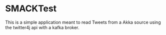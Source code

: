 # SMACKTest
This is a simple application meant to read Tweets from a Akka source using the twitter4j api with a kafka broker.
